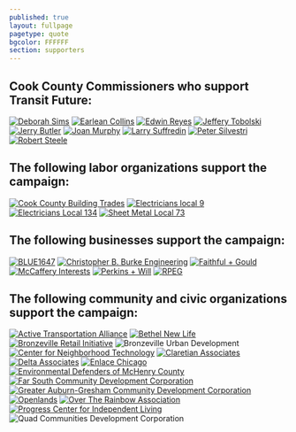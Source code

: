 ```yaml
---
published: true
layout: fullpage
pagetype: quote
bgcolor: FFFFFF
section: supporters
---
```


## Cook County Commissioners who support Transit Future:

[![Deborah Sims](img/supporters/deborah_sims_sig.jpg)](http://www.deborahsims.org/)
[![Earlean Collins](img/supporters/earlean_collins_sig.jpg)](http://www.cookcountygov.com/portal/server.pt/gateway/PTARGS_0_0_336_226_0_43/http%3B/www.cookcountygov.com/ccWeb.Leadership/LeadershipProfile.aspx?commiss_id=104)
[![Edwin Reyes](img/supporters/edwin_reyes_sig.jpg)](http://www.edwinreyes.org/)
[![Jeffery Tobolski](img/supporters/jeffrey_tobowlski_sig.jpg)](http://www.commissionertobolski.com/)
[![Jerry Butler](img/supporters/jerry_butler_sig.jpg)](http://www.cookcountygov.com/portal/server.pt/gateway/PTARGS_0_0_336_226_0_43/http%3B/www.cookcountygov.com/ccWeb.Leadership/LeadershipProfile.aspx?commiss_id=110)
[![Joan Murphy](img/supporters/joan_murphy_sig.jpg)](http://www.cookcountygov.com/portal/server.pt/gateway/PTARGS_0_0_336_226_0_43/http%3B/www.cookcountygov.com/ccWeb.Leadership/LeadershipProfile.aspx?commiss_id=485)
[![Larry Suffredin](img/supporters/larry_suffredin_sig.jpg)](http://www.suffredin.org/)
[![Peter Silvestri](img/supporters/peter_silvestri_sig.jpg)](http://www.petersilvestri.com/)
[![Robert Steele](img/supporters/robert_steele_sig.jpg)](http://www.robertsteele.org/)

## The following labor organizations support the campaign:


[![Cook County Building Trades](img/supporters/buildingtrades.jpg)](http://www.chicagobuildingtrades.org/)
[![Electricians local 9](img/supporters/ibew_local_9.jpg)](http://www.ibew9.org/)
[![Electricians Local 134](img/supporters/ibew_logo.jpg)](http://lu134.org/)
[![Sheet Metal Local 73](img/supporters/sheet_metal.jpg)](http://www.smw73.org/)


## The following businesses support the campaign:


[![BLUE1647](img/supporters/blue1647.jpg)](http://www.blue1647.com/)
[![Christopher B. Burke Engineering](img/supporters/burke_engineering.jpg)](http://www.cbbel.com/)
[![Faithful + Gould](img/supporters/fg_logo.JPG)](http://www.fgould.com/americas/)
[![McCaffery Interests](img/supporters/mccaffery.jpg)](http://www.mccafferyinterests.com/)
[![Perkins + Will](img/supporters/perkinsandwill.jpg)](http://www.perkinswill.com/)
[![RPEG](img/supporters/rpeg.jpg)](http://www.repg-lund.com/)

## The following community and civic organizations support the campaign:


[![Active Transportation Alliance](img/supporters/activetrans.jpg)](http://www.activetrans.org)
[![Bethel New Life](img/supporters/bethel_newlife.png)](http://www.bethelnewlife.org)
[![Bronzeville Retail Initiative](img/supporters/bri.jpg)](http://www.bronzevilleretail.com)
![Bronzeville Urban Development](img/supporters/bud.jpg)
[![Center for Neighborhood Technology](img/supporters/cntlogo.jpg)](http://www.cnt.org)
[![Claretian Associates](img/supporters/claretian_associates.jpg)](http://www.claretianassociates.org/index.html)
[![Delta Associates](img/supporters/deltalogo.jpg)](http://www.delta-institute.org/)
[![Enlace Chicago](img/supporters/enlacelogo.jpg)](http://enlacechicago.org/)
[![Environmental Defenders of McHenry County](img/supporters/edmc_logo.jpg)](http://www.mcdef.org/)
[![Far South Community Development Corporation](img/supporters/fscdc.jpg)](http://www.farsouthcdc.org/)
[![Greater Auburn-Gresham Community Development Corporation](img/supporters/greater_auburngresham.png)](http://www.gagdc.org/index.html)
[![Openlands](img/supporters/openlands.jpg)](http://www.openlands.org/)
[![Over The Rainbow Association](img/supporters/otrlogo.jpg)](http://www.otrassn.org)
[![Progress Center for Independent Living](img/supporters/progress_center.jpg)](http://www.progresscil.org/)
![Quad Communities Development Corporation](img/supporters/qcdc.jpg)
